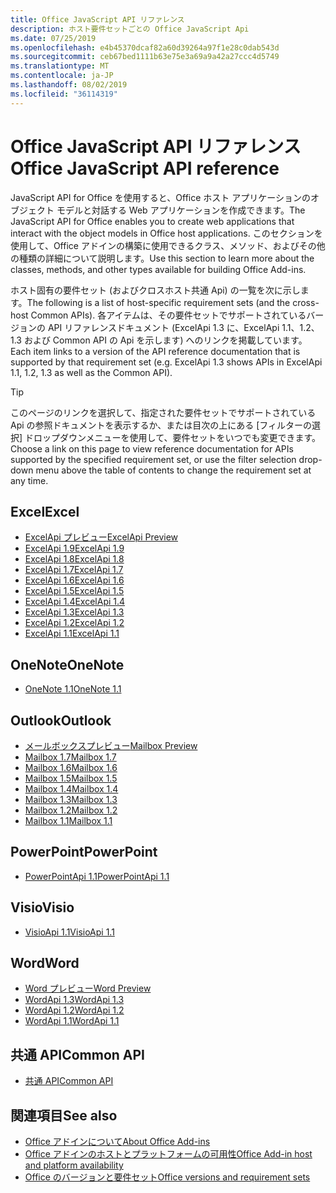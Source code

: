 ```yaml
---
title: Office JavaScript API リファレンス
description: ホスト要件セットごとの Office JavaScript Api
ms.date: 07/25/2019
ms.openlocfilehash: e4b45370dcaf82a60d39264a97f1e28c0dab543d
ms.sourcegitcommit: ceb67bed1111b63e75e3a69a9a42a27ccc4d5749
ms.translationtype: MT
ms.contentlocale: ja-JP
ms.lasthandoff: 08/02/2019
ms.locfileid: "36114319"
---
```

# <a name="office-javascript-api-reference"></a><span data-ttu-id="c924c-103">Office JavaScript API リファレンス</span><span class="sxs-lookup"><span data-stu-id="c924c-103">Office JavaScript API reference</span></span>

<span data-ttu-id="c924c-104">JavaScript API for Office を使用すると、Office ホスト アプリケーションのオブジェクト モデルと対話する Web アプリケーションを作成できます。</span><span class="sxs-lookup"><span data-stu-id="c924c-104">The JavaScript API for Office enables you to create web applications that interact with the object models in Office host applications.</span></span> <span data-ttu-id="c924c-105">このセクションを使用して、Office アドインの構築に使用できるクラス、メソッド、およびその他の種類の詳細について説明します。</span><span class="sxs-lookup"><span data-stu-id="c924c-105">Use this section to learn more about the classes, methods, and other types available for building Office Add-ins.</span></span>

<span data-ttu-id="c924c-106">ホスト固有の要件セット (およびクロスホスト共通 Api) の一覧を次に示します。</span><span class="sxs-lookup"><span data-stu-id="c924c-106">The following is a list of host-specific requirement sets (and the cross-host Common APIs).</span></span> <span data-ttu-id="c924c-107">各アイテムは、その要件セットでサポートされているバージョンの API リファレンスドキュメント (ExcelApi 1.3 に、ExcelApi 1.1、1.2、1.3 および Common API の Api を示します) へのリンクを掲載しています。</span><span class="sxs-lookup"><span data-stu-id="c924c-107">Each item links to a version of the API reference documentation that is supported by that requirement set (e.g. ExcelApi 1.3 shows APIs in ExcelApi 1.1, 1.2, 1.3 as well as the Common API).</span></span>

> [!TIP]
> <span data-ttu-id="c924c-108">このページのリンクを選択して、指定された要件セットでサポートされている Api の参照ドキュメントを表示するか、または目次の上にある [フィルターの選択] ドロップダウンメニューを使用して、要件セットをいつでも変更できます。</span><span class="sxs-lookup"><span data-stu-id="c924c-108">Choose a link on this page to view reference documentation for APIs supported by the specified requirement set, or use the filter selection drop-down menu above the table of contents to change the requirement set at any time.</span></span>

## <a name="excel"></a><span data-ttu-id="c924c-109">Excel</span><span class="sxs-lookup"><span data-stu-id="c924c-109">Excel</span></span>

- [<span data-ttu-id="c924c-110">ExcelApi プレビュー</span><span class="sxs-lookup"><span data-stu-id="c924c-110">ExcelApi Preview</span></span>](/javascript/api/excel?view=excel-js-preview)
- [<span data-ttu-id="c924c-111">ExcelApi 1.9</span><span class="sxs-lookup"><span data-stu-id="c924c-111">ExcelApi 1.9</span></span>](/javascript/api/excel?view=excel-js-1.9)
- [<span data-ttu-id="c924c-112">ExcelApi 1.8</span><span class="sxs-lookup"><span data-stu-id="c924c-112">ExcelApi 1.8</span></span>](/javascript/api/excel?view=excel-js-1.8)
- [<span data-ttu-id="c924c-113">ExcelApi 1.7</span><span class="sxs-lookup"><span data-stu-id="c924c-113">ExcelApi 1.7</span></span>](/javascript/api/excel?view=excel-js-1.7)
- [<span data-ttu-id="c924c-114">ExcelApi 1.6</span><span class="sxs-lookup"><span data-stu-id="c924c-114">ExcelApi 1.6</span></span>](/javascript/api/excel?view=excel-js-1.6)
- [<span data-ttu-id="c924c-115">ExcelApi 1.5</span><span class="sxs-lookup"><span data-stu-id="c924c-115">ExcelApi 1.5</span></span>](/javascript/api/excel?view=excel-js-1.5)
- [<span data-ttu-id="c924c-116">ExcelApi 1.4</span><span class="sxs-lookup"><span data-stu-id="c924c-116">ExcelApi 1.4</span></span>](/javascript/api/excel?view=excel-js-1.4)
- [<span data-ttu-id="c924c-117">ExcelApi 1.3</span><span class="sxs-lookup"><span data-stu-id="c924c-117">ExcelApi 1.3</span></span>](/javascript/api/excel?view=excel-js-1.3)
- [<span data-ttu-id="c924c-118">ExcelApi 1.2</span><span class="sxs-lookup"><span data-stu-id="c924c-118">ExcelApi 1.2</span></span>](/javascript/api/excel?view=excel-js-1.2)
- [<span data-ttu-id="c924c-119">ExcelApi 1.1</span><span class="sxs-lookup"><span data-stu-id="c924c-119">ExcelApi 1.1</span></span>](/javascript/api/excel?view=excel-js-1.1)

## <a name="onenote"></a><span data-ttu-id="c924c-120">OneNote</span><span class="sxs-lookup"><span data-stu-id="c924c-120">OneNote</span></span>

- [<span data-ttu-id="c924c-121">OneNote 1.1</span><span class="sxs-lookup"><span data-stu-id="c924c-121">OneNote 1.1</span></span>](/javascript/api/onenote?view=onenote-js-1.1)

## <a name="outlook"></a><span data-ttu-id="c924c-122">Outlook</span><span class="sxs-lookup"><span data-stu-id="c924c-122">Outlook</span></span>

- [<span data-ttu-id="c924c-123">メールボックスプレビュー</span><span class="sxs-lookup"><span data-stu-id="c924c-123">Mailbox Preview</span></span>](/javascript/api/outlook?view=outlook-js-preview)
- [<span data-ttu-id="c924c-124">Mailbox 1.7</span><span class="sxs-lookup"><span data-stu-id="c924c-124">Mailbox 1.7</span></span>](/javascript/api/outlook?view=outlook-js-1.7)
- [<span data-ttu-id="c924c-125">Mailbox 1.6</span><span class="sxs-lookup"><span data-stu-id="c924c-125">Mailbox 1.6</span></span>](/javascript/api/outlook?view=outlook-js-1.6)
- [<span data-ttu-id="c924c-126">Mailbox 1.5</span><span class="sxs-lookup"><span data-stu-id="c924c-126">Mailbox 1.5</span></span>](/javascript/api/outlook?view=outlook-js-1.5)
- [<span data-ttu-id="c924c-127">Mailbox 1.4</span><span class="sxs-lookup"><span data-stu-id="c924c-127">Mailbox 1.4</span></span>](/javascript/api/outlook?view=outlook-js-1.4)
- [<span data-ttu-id="c924c-128">Mailbox 1.3</span><span class="sxs-lookup"><span data-stu-id="c924c-128">Mailbox 1.3</span></span>](/javascript/api/outlook?view=outlook-js-1.3)
- [<span data-ttu-id="c924c-129">Mailbox 1.2</span><span class="sxs-lookup"><span data-stu-id="c924c-129">Mailbox 1.2</span></span>](/javascript/api/outlook?view=outlook-js-1.2)
- [<span data-ttu-id="c924c-130">Mailbox 1.1</span><span class="sxs-lookup"><span data-stu-id="c924c-130">Mailbox 1.1</span></span>](/javascript/api/outlook?view=outlook-js-1.1)

## <a name="powerpoint"></a><span data-ttu-id="c924c-131">PowerPoint</span><span class="sxs-lookup"><span data-stu-id="c924c-131">PowerPoint</span></span>

- [<span data-ttu-id="c924c-132">PowerPointApi 1.1</span><span class="sxs-lookup"><span data-stu-id="c924c-132">PowerPointApi 1.1</span></span>](/javascript/api/powerpoint?view=powerpoint-js-1.1)

## <a name="visio"></a><span data-ttu-id="c924c-133">Visio</span><span class="sxs-lookup"><span data-stu-id="c924c-133">Visio</span></span>

- [<span data-ttu-id="c924c-134">VisioApi 1.1</span><span class="sxs-lookup"><span data-stu-id="c924c-134">VisioApi 1.1</span></span>](/javascript/api/visio?view=visio-js-1.1)

## <a name="word"></a><span data-ttu-id="c924c-135">Word</span><span class="sxs-lookup"><span data-stu-id="c924c-135">Word</span></span>

- [<span data-ttu-id="c924c-136">Word プレビュー</span><span class="sxs-lookup"><span data-stu-id="c924c-136">Word Preview</span></span>](/javascript/api/word?view=word-js-preview)
- [<span data-ttu-id="c924c-137">WordApi 1.3</span><span class="sxs-lookup"><span data-stu-id="c924c-137">WordApi 1.3</span></span>](/javascript/api/word?view=word-js-1.3)
- [<span data-ttu-id="c924c-138">WordApi 1.2</span><span class="sxs-lookup"><span data-stu-id="c924c-138">WordApi 1.2</span></span>](/javascript/api/word?view=word-js-1.2)
- [<span data-ttu-id="c924c-139">WordApi 1.1</span><span class="sxs-lookup"><span data-stu-id="c924c-139">WordApi 1.1</span></span>](/javascript/api/word?view=word-js-1.1)

## <a name="common-api"></a><span data-ttu-id="c924c-140">共通 API</span><span class="sxs-lookup"><span data-stu-id="c924c-140">Common API</span></span>

- [<span data-ttu-id="c924c-141">共通 API</span><span class="sxs-lookup"><span data-stu-id="c924c-141">Common API</span></span>](/javascript/api/office?view=common-js)

## <a name="see-also"></a><span data-ttu-id="c924c-142">関連項目</span><span class="sxs-lookup"><span data-stu-id="c924c-142">See also</span></span>

- [<span data-ttu-id="c924c-143">Office アドインについて</span><span class="sxs-lookup"><span data-stu-id="c924c-143">About Office Add-ins</span></span>](/office/dev/add-ins/overview)
- [<span data-ttu-id="c924c-144">Office アドインのホストとプラットフォームの可用性</span><span class="sxs-lookup"><span data-stu-id="c924c-144">Office Add-in host and platform availability</span></span>](/office/dev/add-ins/overview/office-add-in-availability)
- [<span data-ttu-id="c924c-145">Office のバージョンと要件セット</span><span class="sxs-lookup"><span data-stu-id="c924c-145">Office versions and requirement sets</span></span>](/office/dev/add-ins/develop/office-versions-and-requirement-sets)
